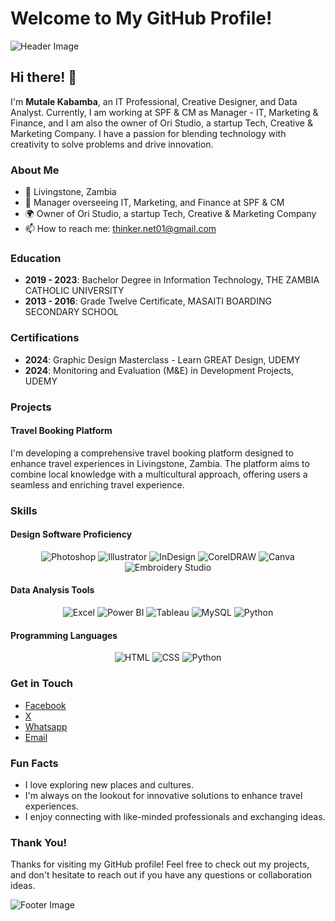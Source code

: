 # Welcome to My GitHub Profile!

![Header Image](file:///G:/My%20Drive/Kabamba/git1.svg)

## Hi there! 👋

I'm **Mutale Kabamba**, an IT Professional, Creative Designer, and Data Analyst. Currently, I am working at SPF & CM as Manager - IT, Marketing & Finance, and I am also the owner of Ori Studio, a startup Tech, Creative & Marketing Company. I have a passion for blending technology with creativity to solve problems and drive innovation.

### About Me

- 📍 Livingstone, Zambia
- 💼 Manager overseeing IT, Marketing, and Finance at SPF & CM
- 🌍 Owner of Ori Studio, a startup Tech, Creative & Marketing Company
- 📫 How to reach me: [thinker.net01@gmail.com](mailto:thinker.net01@gmail.com)

### Education
- **2019 - 2023**: Bachelor Degree in Information Technology, THE ZAMBIA CATHOLIC UNIVERSITY
- **2013 - 2016**: Grade Twelve Certificate, MASAITI BOARDING SECONDARY SCHOOL

### Certifications
- **2024**: Graphic Design Masterclass - Learn GREAT Design, UDEMY
- **2024**: Monitoring and Evaluation (M&E) in Development Projects, UDEMY

### Projects

#### Travel Booking Platform
I'm developing a comprehensive travel booking platform designed to enhance travel experiences in Livingstone, Zambia. The platform aims to combine local knowledge with a multicultural approach, offering users a seamless and enriching travel experience.

### Skills

#### Design Software Proficiency
<p align="center">
  <img src="https://img.shields.io/badge/Photoshop-31A8FF?style=for-the-badge&logo=adobe-photoshop&logoColor=white" alt="Photoshop"/>
  <img src="https://img.shields.io/badge/Illustrator-FF9A00?style=for-the-badge&logo=adobe-illustrator&logoColor=white" alt="Illustrator"/>
  <img src="https://img.shields.io/badge/InDesign-FF3366?style=for-the-badge&logo=adobe-indesign&logoColor=white" alt="InDesign"/>
  <img src="https://img.shields.io/badge/CorelDRAW-009639?style=for-the-badge&logo=coreldraw&logoColor=white" alt="CorelDRAW"/>
  <img src="https://img.shields.io/badge/Canva-00C4CC?style=for-the-badge&logo=canva&logoColor=white" alt="Canva"/>
  <img src="https://img.shields.io/badge/Embroidery_Studio-FF7D3E?style=for-the-badge&logoColor=white" alt="Embroidery Studio"/>
</p>

#### Data Analysis Tools
<p align="center">
  <img src="https://img.shields.io/badge/Excel-217346?style=for-the-badge&logo=microsoft-excel&logoColor=white" alt="Excel"/>
  <img src="https://img.shields.io/badge/Power_BI-F2C811?style=for-the-badge&logo=power-bi&logoColor=black" alt="Power BI"/>
  <img src="https://img.shields.io/badge/Tableau-E97627?style=for-the-badge&logo=tableau&logoColor=white" alt="Tableau"/>
  <img src="https://img.shields.io/badge/MySQL-4479A1?style=for-the-badge&logo=mysql&logoColor=white" alt="MySQL"/>
  <img src="https://img.shields.io/badge/Python-3776AB?style=for-the-badge&logo=python&logoColor=white" alt="Python"/>
</p>

#### Programming Languages
<p align="center">
  <img src="https://img.shields.io/badge/HTML5-E34F26?style=for-the-badge&logo=html5&logoColor=white" alt="HTML"/>
  <img src="https://img.shields.io/badge/CSS3-1572B6?style=for-the-badge&logo=css3&logoColor=white" alt="CSS"/>
  <img src="https://img.shields.io/badge/Python-3776AB?style=for-the-badge&logo=python&logoColor=white" alt="Python"/>
</p>

### Get in Touch


- [Facebook](https://www.facebook.com/profile.php?id=100091858476672&mibextid=ZbWKwL)
- [X](https://x.com/mutale_kabamba?t=uYeou1LFjHg33Dd33TXXsQ&s=09)
- [Whatsapp](https://wa.me/qr/PVOTMH7SR5JHI1)
- [Email](mailto:thinker.net01@gmail.com)

### Fun Facts

- I love exploring new places and cultures.
- I'm always on the lookout for innovative solutions to enhance travel experiences.
- I enjoy connecting with like-minded professionals and exchanging ideas.

### Thank You!

Thanks for visiting my GitHub profile! Feel free to check out my projects, and don't hesitate to reach out if you have any questions or collaboration ideas.

![Footer Image](https://images.unsplash.com/photo-1522199710521-72d69614c702?crop=entropy&cs=tinysrgb&fit=crop&w=1200&h=300&ixid=MnwxMjA3fDB8MHxwaG90by1wYWdlfHx8fGVufDB8fHx8&ixlib=rb-1.2.1)
